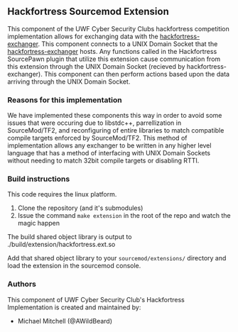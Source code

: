 ## Hackfortress Sourcemod Extension
This component of the UWF Cyber Security Clubs hackfortress competition implementation allows 
for exchanging data with the [hackfortress-exchanger](https://github.com/UWFCybernauts/hackfortress-exchanger). 
This component connects to a UNIX Domain Socket that the
[hackfortress-exchanger](https://github.com/UWFCybernauts/hackfortress-exchanger)
hosts. Any functions called in the Hackfortress SourcePawn plugin that utilize this extension cause 
communication from this extension through the UNIX Domain Socket (recieved by hackfortress-exchanger).
This component can then perform actions based upon the data arriving through the UNIX Domain Socket. 

### Reasons for this implementation
We have implemented these components this way in order to avoid some issues that were occuring due 
to libstdc++, parrellization in SourceMod/TF2, and reconfiguring of entire libraries to match
compatible compile targets enforced by SourceMod/TF2. This method of implementation allows
any exchanger to be written in any higher level language that has a method of interfacing with 
UNIX Domain Sockets without needing to match 32bit compile targets or disabling RTTI. 

### Build instructions
This code requires the linux platform.
1) Clone the repository (and it's submodules)
2) Issue the command `make extension` in the root of the repo and watch the magic happen

The build shared object library is output to ./build/extension/hackfortress.ext.so

Add that shared object library to your `sourcemod/extensions/` directory and load the extension in the sourcemod
console.

### Authors
This component of UWF Cyber Security Club's Hackfortress Implementation is created and maintained 
by:
* Michael Mitchell (@AWildBeard)
